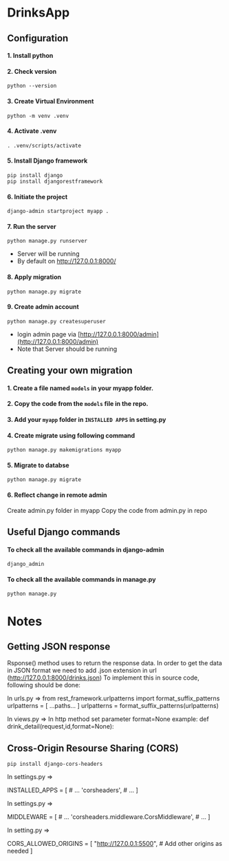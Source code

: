 # DrinksApp

## Configuration

#### 1. Install python

#### 2. Check version 
    python --version

#### 3. Create Virtual Environment 
    python -m venv .venv

#### 4. Activate .venv 
    . .venv/scripts/activate

#### 5. Install Django framework
    pip install django
    pip install djangorestframework

#### 6. Initiate the project 
    django-admin startproject myapp . 

#### 7. Run the server
    python manage.py runserver

- Server will be running 
- By default on http://127.0.0.1:8000/

#### 8. Apply migration
    python manage.py migrate

#### 9. Create admin account
    python manage.py createsuperuser

- login admin page via [http://127.0.0.1:8000/admin](http://127.0.0.1:8000/admin)
- Note that Server should be running


## Creating your own migration

#### 1. Create a file named `models` in your myapp folder.
#### 2. Copy the code from the `models` file in the repo.
#### 3. Add your `myapp` folder in `INSTALLED APPS` in setting.py
#### 4. Create migrate using following command
    python manage.py makemigrations myapp
#### 5. Migrate to databse
    python manage.py migrate
#### 6. Reflect change in remote admin
Create admin.py folder in myapp
Copy the code from admin.py in repo


## Useful Django commands

#### To check all the available commands in django-admin
    django_admin

#### To check all the available commands in manage.py
    python manage.py

# Notes

## Getting JSON response
Rsponse() method uses to return the response data. In order to get the data in JSON format we need to add .json extension in url (http://127.0.0.1:8000/drinks.json)
To implement this in source code, following should be done:

In urls.py => 
from rest_framework.urlpatterns import format_suffix_patterns
urlpatterns = [
    ...paths...
]
urlpatterns = format_suffix_patterns(urlpatterns)

In views.py =>
In http method set parameter format=None
example: def drink_detail(request,id,format=None):

## Cross-Origin Resourse Sharing (CORS)
    pip install django-cors-headers

In settings.py =>

INSTALLED_APPS = [
    # ...
    'corsheaders',
    # ...
]

In settings.py =>

MIDDLEWARE = [
    # ...
    'corsheaders.middleware.CorsMiddleware',
    # ...
]

In setting.py =>

CORS_ALLOWED_ORIGINS = [
    "http://127.0.0.1:5500",
    # Add other origins as needed
]


